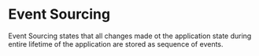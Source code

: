# Event Sourcing

Event Sourcing states that all changes made ot the application state during entire lifetime of the application are stored as sequence of events.